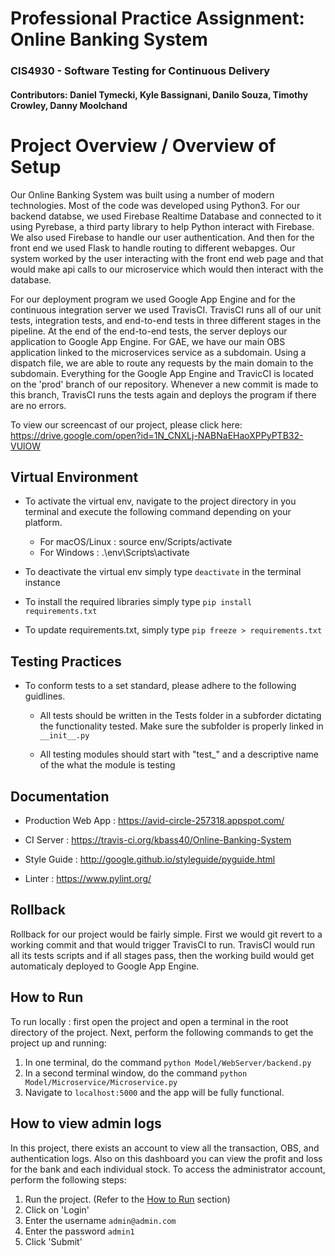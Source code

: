 # Professional Practice Assignment: Online Banking System
### CIS4930 - Software Testing for Continuous Delivery
#### Contributors: Daniel Tymecki, Kyle Bassignani, Danilo Souza, Timothy Crowley, Danny Moolchand

# Project Overview / Overview of Setup
Our Online Banking System was built using a number of modern technologies. Most of the code was developed using Python3. For our backend databse, we used Firebase Realtime Database and connected to it using Pyrebase, a third party library to help Python interact with Firebase. We also used Firebase to handle our user authentication. And then for the front end we used Flask to handle routing to different webapges. Our system worked by the user interacting with the front end web page and that would make api calls to our microservice which would then interact with the database.

For our deployment program we used Google App Engine and for the continuous integration server we used TravisCI. TravisCI runs all of our unit tests, integration tests, and end-to-end tests in three different stages in the pipeline. At the end of the end-to-end tests, the server deploys our application to Google App Engine. For GAE, we have our main OBS application linked to the microservices service as a subdomain. Using a dispatch file, we are able to route any requests by the main domain to the subdomain. Everything for the Google App Engine and TravicCI is located on the 'prod' branch of our repository. Whenever a new commit is made to this branch, TravisCI runs the tests again and deploys the program if there are no errors.

To view our screencast of our project, please click here: https://drive.google.com/open?id=1N_CNXLj-NABNaEHaoXPPyPTB32-VUlOW 

## Virtual Environment
- To activate the virtual env, navigate to the project directory in you terminal and execute the following command depending on your platform.
    - For macOS/Linux : source env/Scripts/activate
    - For Windows : .\env\Scripts\activate

- To deactivate the virtual env simply type `deactivate` in the terminal instance

- To install the required libraries simply type `pip install requirements.txt`

- To update requirements.txt, simply type `pip freeze > requirements.txt`

## Testing Practices
- To conform tests to a set standard, please adhere to the following guidlines.

    - All tests should be written in the Tests folder in a subforder dictating the functionality tested. Make sure the subfolder is properly linked in `__init__.py`

    - All testing modules should start with "test_" and a descriptive name of the what the module is testing

## Documentation
- Production Web App : https://avid-circle-257318.appspot.com/

- CI Server : https://travis-ci.org/kbass40/Online-Banking-System

- Style Guide : http://google.github.io/styleguide/pyguide.html

- Linter : https://www.pylint.org/

## Rollback
Rollback for our project would be fairly simple. First we would git revert to a working commit and that would trigger TravisCI to run. TravisCI would run all its tests scripts and if all stages pass, then the working build would get automaticaly deployed to Google App Engine.

## How to Run
To run locally : first open the project and open a terminal in the root directory of the project. Next, perform the following commands to get the project up and running:
1. In one terminal, do the command `python Model/WebServer/backend.py` 
2. In a second terminal window, do the command `python Model/Microservice/Microservice.py` 
3. Navigate to `localhost:5000` and the app will be fully functional.

## How to view admin logs
In this project, there exists an account to view all the transaction, OBS, and authentication logs. Also on this dashboard you can view the profit and loss for the bank and each individual stock. To access the administrator account, perform the following steps:
1. Run the project. (Refer to the [How to Run](#how-to-run) section)
2. Click on 'Login'
3. Enter the username `admin@admin.com`
4. Enter the password `admin1`
5. Click 'Submit'
